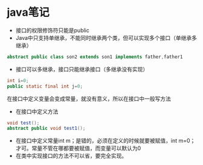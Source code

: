 # java笔记
* 接口的权限修饰符只能是public
* Java中只支持单继承，不能同时继承两个类，但可以实现多个接口（单继承多继承）
```java
abstract public class son2 extends son1 implements father,father1
```
* 接口可以多继承，接口只能继承接口（多继承没有实现）
```java
int i=0;
public static final int j=0;
```

在接口中定义变量会变成常量，就没有意义，所以在接口中一般写方法
* 在接口中定义方法
``` java
void test();
abstract public void test1();
```

* 在接口中定义常量int m；是错的，必须在定义的时候就要被赋值，int m=0；才可。常量不管在哪都要被赋值，而变量可以默认为0
* 在类中实现接口的方法不可以省，要完全实现。